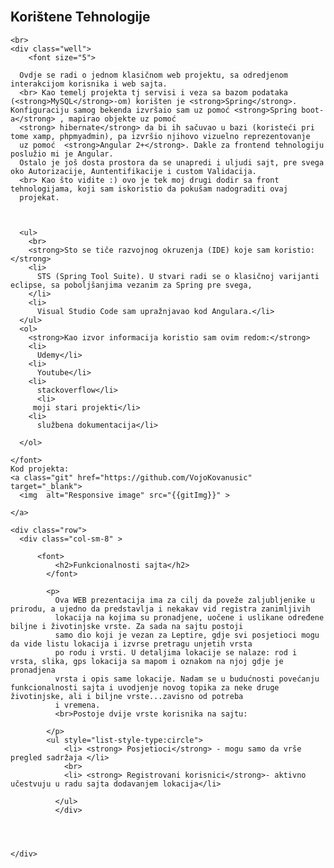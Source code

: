 
<!DOCTYPE html>
<html>
<body>

<div class="container" >



  <br>
  <div class="row">
     
 
  
  <div class="col-sm-10">
    <div class="jumbotron text-center">
      <h2>
        Korištene Tehnologije
      </h2>
    </div>
   
    <br>
    <div class="well">
        <font size="5">
           
      Ovdje se radi o jednom klasičnom web projektu, sa odredjenom interakcijom korisnika i web sajta.
      <br> Kao temelj projekta tj servisi i veza sa bazom podataka (<strong>MySQL</strong>-om) korišten je <strong>Spring</strong>. Konfiguraciju samog bekenda izvršaio sam uz pomoć <strong>Spring boot-a</strong> , mapirao objekte uz pomoć
      <strong> hibernate</strong> da bi ih sačuvao u bazi (koristeći pri tome xamp, phpmyadmin), pa izvršio njihovo vizuelno reprezentovanje
      uz pomoć  <strong>Angular 2+</strong>. Dakle za frontend tehnologiju poslužio mi je Angular.
      Ostalo je još dosta prostora da se unapredi i uljudi sajt, pre svega oko Autorizacije, Auntentifikacije i custom Validacija.
      <br> Kao što vidite :) ovo je tek moj drugi dodir sa front tehnologijama, koji sam iskoristio da pokušam nadograditi ovaj
      projekat.
     
      

      <ul>
        <br>
        <strong>Sto se tiče razvojnog okruzenja (IDE) koje sam koristio:</strong>
        <li>
          STS (Spring Tool Suite). U stvari radi se o klasičnoj varijanti eclipse, sa poboljšanjima vezanim za Spring pre svega,
        </li>
        <li>
          Visual Studio Code sam upražnjavao kod Angulara.</li>
      </ul>
      <ol>
        <strong>Kao izvor informacija koristio sam ovim redom:</strong>
        <li>
          Udemy</li>
        <li>
          Youtube</li>
        <li>
          stackoverflow</li>
          <li>
         moji stari projekti</li>
        <li>
          službena dokumentacija</li>

      </ol>
     
    </font>
    Kod projekta:
    <a class="git" href="https://github.com/VojoKovanusic" target="_blank"> 
      <img  alt="Responsive image" src="{{gitImg}}" >
    
    </a>
  </div>
 
</div></div>

<div class="container">
    
    <div class="row">
      <div class="col-sm-8" >
         
          <font>
              <h2>Funkcionalnosti sajta</h2>
            </font>
      
            <p>
              Ova WEB prezentacija ima za cilj da poveže zaljubljenike u prirodu, a ujedno da predstavlja i nekakav vid registra zanimljivih
              lokacija na kojima su pronadjene, uočene i uslikane određene biljne i životinjske vrste. Za sada na sajtu postoji
              samo dio koji je vezan za Leptire, gdje svi posjetioci mogu da vide listu lokacija i izvrse pretragu unjetih vrsta
              po rodu i vrsti. U detaljima lokacije se nalaze: rod i vrsta, slika, gps lokacija sa mapom i oznakom na njoj gdje je pronadjena
              vrsta i opis same lokacije. Nadam se u budućnosti povećanju funkcionalnosti sajta i uvodjenje novog topika za neke druge životinjske, ali i biljne vrste...zavisno od potreba
              i vremena.
              <br>Postoje dvije vrste korisnika na sajtu: 
             
            </p>
            <ul style="list-style-type:circle">
                <li> <strong> Posjetioci</strong> - mogu samo da vrše pregled sadržaja </li>
                <br>
                <li> <strong> Registrovani korisnici</strong>- aktivno učestvuju u radu sajta dodavanjem lokacija</li>
                
              </ul>  
              </div>
              

     
      
    </div>
  </div>
              </body>
</html>
